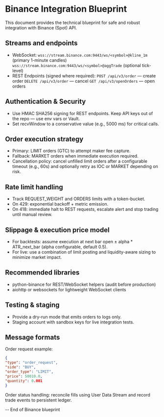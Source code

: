 # Binance Integration Blueprint

This document provides the technical blueprint for safe and robust integration with Binance (Spot) API.

## Streams and endpoints
- WebSocket:
`wss://stream.binance.com:9443/ws/<symbol>@kline_1m` (primary 1-minute candles)
`wss://stream.binance.com:9443/ws/<symbol>@aggTrade` (optional tick-level)
- REST Endpoints (signed where required):
`POST /api/v3/order` — create order
`DELETE /api/v3/order` — cancel
`GET /api/v3/openOrders` — open orders

## Authentication & Security
- Use HMAC SHA256 signing for REST endpoints. Keep API keys out of the repo — use env vars or Vault.
- Set recvWindow to a conservative value (e.g., 5000 ms) for critical calls.

## Order execution strategy
- Primary: LIMIT orders (GTC) to attempt maker fee capture.
- Fallback: MARKET orders when immediate execution required.
- Cancellation policy: cancel unfilled limit orders after a configurable timeout (e.g., 60s) and optionally retry as IOC or MARKET depending on risk.

## Rate limit handling
- Track REQUEST_WEIGHT and ORDERS limits with a token-bucket.
- On 429: exponential backoff + metric emission.
- On 418: immediate halt to REST requests, escalate alert and stop trading until manual review.

## Slippage & execution price model
- For backtests: assume execution at next bar open ± alpha * ATR_next_bar (alpha configurable, default 0.5).
- For live: use a combination of limit posting and liquidity-aware sizing to minimize market impact.

## Recommended libraries
- python-binance for REST/WebSocket helpers (audit before production)
- aiohttp or websockets for lightweight WebSocket clients

## Testing & staging
- Provide a dry-run mode that emits orders to logs only.
- Staging account with sandbox keys for live integration tests.

## Message formats

Order request example:

```json
{
"type": "order_request",
"side": "BUY",
"order_type": "LIMIT",
"price": 50010.0,
"quantity": 0.001
}
```

Order status handling: reconcile fills using User Data Stream and record trade events to persistent ledger.

--
End of Binance blueprint
